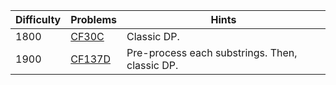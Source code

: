 | Difficulty | Problems | Hints |
| -------- | -------- | -------- |
| 1800 | [CF30C](https://codeforces.com/problemset/problem/30/C) | Classic DP. |
| 1900 | [CF137D](https://codeforces.com/problemset/problem/137/D) | Pre-process each substrings. Then, classic DP. |